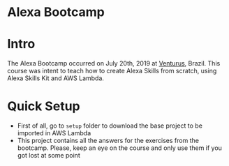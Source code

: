 # Alexa Bootcamp

# Intro

The Alexa Bootcamp occurred on July 20th, 2019 at [Venturus]("https://venturus.org.br/"), Brazil. This course was intent to teach how to create Alexa Skills from scratch, using Alexa Skills Kit and AWS Lambda.

# Quick Setup 

* First of all, go to `setup` folder to download the base project to be imported in AWS Lambda
* This project contains all the answers for the exercises from the bootcamp. Please, keep an eye on the course and only use them if you got lost at some point